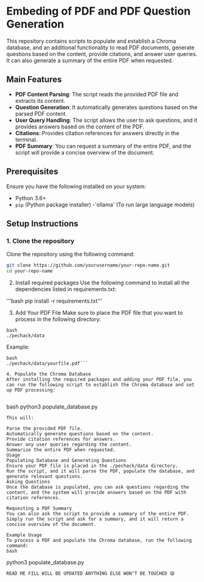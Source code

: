 # Embeding of PDF and PDF Question Generation

This repository contains scripts to populate and establish a Chroma database, and an additional functionality to read PDF documents, generate questions based on the content, provide citations, and answer user queries. It can also generate a summary of the entire PDF when requested.

## Main Features

- **PDF Content Parsing**: The script reads the provided PDF file and extracts its content.
- **Question Generation**: It automatically generates questions based on the parsed PDF content.
- **User Query Handling**: The script allows the user to ask questions, and it provides answers based on the content of the PDF.
- **Citations**: Provides citation references for answers directly in the terminal.
- **PDF Summary**: You can request a summary of the entire PDF, and the script will provide a concise overview of the document.

## Prerequisites

Ensure you have the following installed on your system:
- Python 3.6+
- `pip` (Python package installer)
-'ollama' (To run large language models)

## Setup Instructions

### 1. Clone the repository

Clone the repository using the following command:

```bash
git clone https://github.com/yourusername/your-repo-name.git
cd your-repo-name
```
2. Install required packages
Use the following command to install all the dependencies listed in requirements.txt:

'''bash
pip install -r requirements.txt'''

3. Add Your PDF File
Make sure to place the PDF file that you want to process in the following directory:


```
bash
./pechack/data
```
Example:


```
bash
./pechack/data/yourfile.pdf```

4. Populate the Chroma Database
After installing the required packages and adding your PDF file, you can run the following script to establish the Chroma database and set up PDF processing:


```
bash
python3 populate_database.py
```
This will:

Parse the provided PDF file.
Automatically generate questions based on the content.
Provide citation references for answers.
Answer any user queries regarding the content.
Summarize the entire PDF when requested.
Usage
Populating Database and Generating Questions
Ensure your PDF file is placed in the ./pechack/data directory.
Run the script, and it will parse the PDF, populate the database, and generate relevant questions.
Asking Questions
Once the database is populated, you can ask questions regarding the content, and the system will provide answers based on the PDF with citation references.

Requesting a PDF Summary
You can also ask the script to provide a summary of the entire PDF. Simply run the script and ask for a summary, and it will return a concise overview of the document.

Example Usage
To process a PDF and populate the Chroma database, run the following command:
bash
```
python3 populate_database.py
```
READ ME FILL WILL BE UPDATED ANYTHING ELSE WON"T BE TOUCHED 😄
